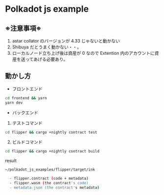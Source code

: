 # Polkadot js example

## ※注意事項※

1. astar collator のバージョンが 4.33 じゃないと動かない
2. Shibuya だとうまく動かない・・。
3. ローカルノード立ち上げ後は資産が 0 なので Extention 内のアカウントに資産を送ってあげる必要あり。

## 動かし方

- フロントエンド

```bash
cd frontend && yarn
yarn dev
```

- バックエンド

1. テストコマンド

```bash
cd flipper && cargo +nightly contract test
```

2. ビルドコマンド

```bash
cd flipper && cargo +nightly contract build
```

result

```bash
~/polkadot_js_examples/flipper/target/ink

  - flipper.contract (code + metadata)
  - flipper.wasm (the contract's code)
  - metadata.json (the contract's metadata)
```
